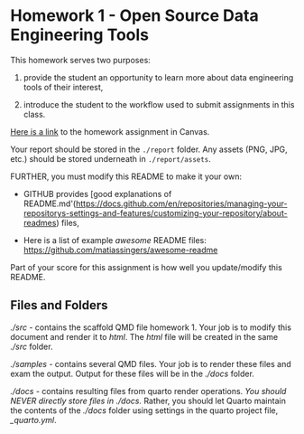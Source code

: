 # Homework 1 - Open Source Data Engineering Tools

This homework serves two purposes:

1. provide the student an opportunity to learn more about data engineering tools of their interest,

2. introduce the student to the workflow used to submit assignments in this class.

[Here is a link](https://virginiacommonwealth.instructure.com/courses/105097/assignments/966515) to the homework assignment in Canvas.

Your report should be stored in the ``./report`` folder.  Any assets (PNG, JPG, etc.) should be stored underneath in ``./report/assets``.

FURTHER, you must modify this README to make it your own:

* GITHUB provides [good explanations of README.md'(https://docs.github.com/en/repositories/managing-your-repositorys-settings-and-features/customizing-your-repository/about-readmes) files,

* Here is a list of example *awesome* README files: <https://github.com/matiassingers/awesome-readme>

Part of your score for this assignment is how well you update/modify this README.

## Files and Folders

*./src* - contains the scaffold QMD file homework 1. Your job is to modify this document and render it to *html*.  The *html* file will
be created in the same *./src* folder.

*./samples* - contains several QMD files. Your job is to render these files and exam the output.  Output for these files will be in the *./docs* folder.

*./docs* - contains resulting files from quarto render operations.  *You should NEVER directly store files in ./docs.* Rather, you should let Quarto maintain the contents of the *./docs* folder using settings in the quarto project file, *_quarto.yml*.

